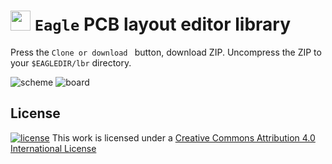 # <img src='https://user-images.githubusercontent.com/31200881/42980166-c159675e-8c08-11e8-8169-3e1a0ea3653c.png' height='32'/> `Eagle` PCB layout editor library

Press the `Clone or download ` button, download ZIP. Uncompress the ZIP to your `$EAGLEDIR/lbr` directory. 

![scheme](https://user-images.githubusercontent.com/31200881/42979652-f0c6593c-8c05-11e8-9191-2de560c046b1.png)
![board](https://user-images.githubusercontent.com/31200881/42979654-f2bf2d68-8c05-11e8-98d6-bf00bd56f4ff.png)

## License

[![license](https://mirrors.creativecommons.org/presskit/buttons/88x31/svg/by-sa.svg)](https://creativecommons.org/licenses/by-sa/4.0) This work is licensed under a [Creative Commons Attribution 4.0 International License](https://creativecommons.org/licenses/by-sa/4.0/deed.zh)  
